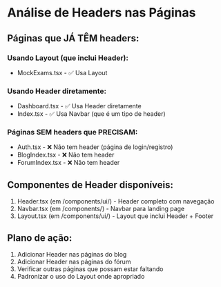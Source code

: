 # Análise de Headers nas Páginas

## Páginas que JÁ TÊM headers:

### Usando Layout (que inclui Header):
- MockExams.tsx - ✅ Usa Layout

### Usando Header diretamente:
- Dashboard.tsx - ✅ Usa Header diretamente
- Index.tsx - ✅ Usa Navbar (que é um tipo de header)

### Páginas SEM headers que PRECISAM:
- Auth.tsx - ❌ Não tem header (página de login/registro)
- BlogIndex.tsx - ❌ Não tem header
- ForumIndex.tsx - ❌ Não tem header

## Componentes de Header disponíveis:
1. Header.tsx (em /components/ui/) - Header completo com navegação
2. Navbar.tsx (em /components/) - Navbar para landing page
3. Layout.tsx (em /components/ui/) - Layout que inclui Header + Footer

## Plano de ação:
1. Adicionar Header nas páginas do blog
2. Adicionar Header nas páginas do fórum
3. Verificar outras páginas que possam estar faltando
4. Padronizar o uso do Layout onde apropriado

